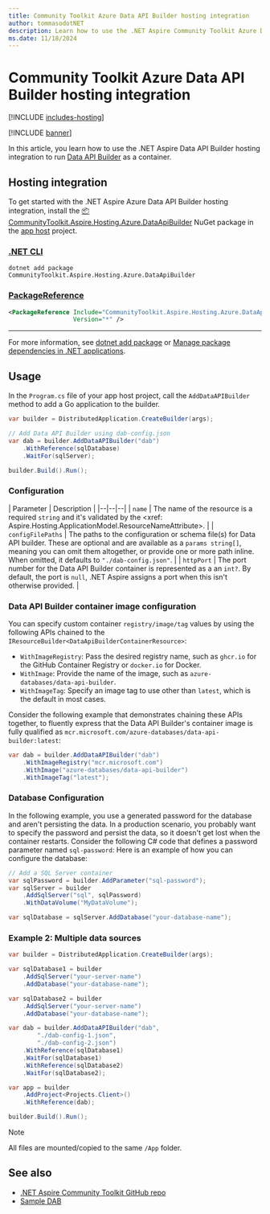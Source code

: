 ```yaml
---
title: Community Toolkit Azure Data API Builder hosting integration
author: tommasodotNET
description: Learn how to use the .NET Aspire Community Toolkit Azure Data API Builder hosting integration to host DAB as a container.
ms.date: 11/18/2024
---
```


# Community Toolkit Azure Data API Builder hosting integration

[!INCLUDE [includes-hosting](../includes/includes-hosting.md)]

[!INCLUDE [banner](includes/banner.md)]

In this article, you learn how to use the .NET Aspire Data API Builder hosting integration to run [Data API Builder](https://learn.microsoft.com/azure/data-api-builder/overview) as a container.

## Hosting integration

To get started with the .NET Aspire Azure Data API Builder hosting integration, install the [📦 CommunityToolkit.Aspire.Hosting.Azure.DataApiBuilder](https://nuget.org/packages/CommunityToolkit.Aspire.Hosting.Azure.DataApiBuilder) NuGet package in the [app host](xref:dotnet/aspire/app-host) project.

### [.NET CLI](#tab/dotnet-cli)

```dotnetcli
dotnet add package CommunityToolkit.Aspire.Hosting.Azure.DataApiBuilder
```

### [PackageReference](#tab/package-reference)

```xml
<PackageReference Include="CommunityToolkit.Aspire.Hosting.Azure.DataApiBuilder"
                  Version="*" />
```

---

For more information, see [dotnet add package](/dotnet/core/tools/dotnet-add-package) or [Manage package dependencies in .NET applications](/dotnet/core/tools/dependencies).

## Usage

In the `Program.cs` file of your app host project, call the `AddDataAPIBuilder` method to add a Go application to the builder.

```csharp
var builder = DistributedApplication.CreateBuilder(args);

// Add Data API Builder using dab-config.json 
var dab = builder.AddDataAPIBuilder("dab")
    .WithReference(sqlDatabase)
    .WaitFor(sqlServer);

builder.Build().Run();
```

### Configuration

| Parameter | Description |
|--|--|--|
| `name` | The name of the resource is a required `string` and it's validated by the <xref: Aspire.Hosting.ApplicationModel.ResourceNameAttribute>. |
| `configFilePaths` | The paths to the configuration or schema file(s) for Data API builder. These are optional and are available as a `params string[]`, meaning you can omit them altogether, or provide one or more path inline. When omitted, it defaults to `"./dab-config.json"`. |
| `httpPort` | The port number for the Data API Builder container is represented as a an `int?`. By default, the port is `null`, .NET Aspire assigns a port when this isn't otherwise provided. |

### Data API Builder container image configuration

You can specify custom container `registry/image/tag` values by using the following APIs chained to the `IResourceBuilder<DataApiBuilderContainerResource>`:

- `WithImageRegistry`: Pass the desired registry name, such as `ghcr.io` for the GitHub Container Registry or `docker.io` for Docker.
- `WithImage`: Provide the name of the image, such as `azure-databases/data-api-builder`.
- `WithImageTag`: Specify an image tag to use other than `latest`, which is the default in most cases.

Consider the following example that demonstrates chaining these APIs together, to fluently express that the Data API Builder's container image is fully qualified as `mcr.microsoft.com/azure-databases/data-api-builder:latest`:

```csharp
var dab = builder.AddDataAPIBuilder("dab")
    .WithImageRegistry("mcr.microsoft.com")
    .WithImage("azure-databases/data-api-builder")
    .WithImageTag("latest");
```

### Database Configuration

In the following example, you use a generated password for the database and aren't persisting the data. In a production scenario, you probably want to specify the password and persist the data, so it doesn't get lost when the container restarts. Consider the following C# code that defines a password parameter named `sql-password`:
Here is an example of how you can configure the database:

```csharp
// Add a SQL Server container
var sqlPassword = builder.AddParameter("sql-password");
var sqlServer = builder
    .AddSqlServer("sql", sqlPassword)
    .WithDataVolume("MyDataVolume");

var sqlDatabase = sqlServer.AddDatabase("your-database-name");
```

### Example 2: Multiple data sources

```csharp
var builder = DistributedApplication.CreateBuilder(args);

var sqlDatabase1 = builder
    .AddSqlServer("your-server-name")
    .AddDatabase("your-database-name");

var sqlDatabase2 = builder
    .AddSqlServer("your-server-name")
    .AddDatabase("your-database-name");

var dab = builder.AddDataAPIBuilder("dab", 
        "./dab-config-1.json", 
        "./dab-config-2.json")
    .WithReference(sqlDatabase1)
    .WaitFor(sqlDatabase1)
    .WithReference(sqlDatabase2)
    .WaitFor(sqlDatabase2);

var app = builder
    .AddProject<Projects.Client>()
    .WithReference(dab);

builder.Build().Run();
```

> [!NOTE] 
> All files are mounted/copied to the same `/App` folder.

## See also

- [.NET Aspire Community Toolkit GitHub repo](https://github.com/CommunityToolkit/Aspire)
- [Sample DAB](https://github.com/CommunityToolkit/Aspire/tree/main/examples/data-api-builder)
